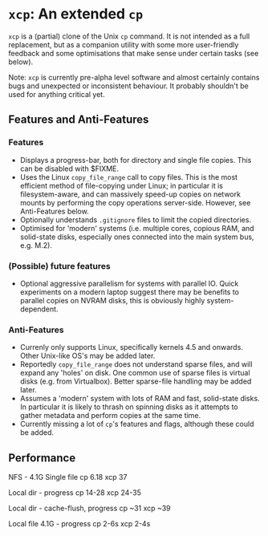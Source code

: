 # `xcp`: An extended `cp`

`xcp` is a (partial) clone of the Unix `cp` command. It is not intended as a
full replacement, but as a companion utility with some more user-friendly
feedback and some optimisations that make sense under certain tasks (see
below).

Note: `xcp` is currently pre-alpha level software and almost certainly contains
bugs and unexpected or inconsistent behaviour. It probably shouldn't be used for
anything critical yet.

## Features and Anti-Features

### Features

* Displays a progress-bar, both for directory and single file copies. This can
  be disabled with $FIXME.
* Uses the Linux `copy_file_range` call to copy files. This is the most
  efficient method of file-copying under Linux; in particular it is
  filesystem-aware, and can massively speed-up copies on network mounts by
  performing the copy operations server-side. However, see Anti-Features below.
* Optionally understands `.gitignore` files to limit the copied directories.
* Optimised for 'modern' systems (i.e. multiple cores, copious RAM, and
  solid-state disks, especially ones connected into the main system bus,
  e.g. M.2).
  
### (Possible) future features

* Optional aggressive parallelism for systems with parallel IO. Quick
  experiments on a modern laptop suggest there may be benefits to parallel
  copies on NVRAM disks, this is obviously highly system-dependent.

### Anti-Features

* Currenly only supports Linux, specifically kernels 4.5 and onwards. Other
  Unix-like OS's may be added later.
* Reportedly `copy_file_range` does not understand sparse files, and will expand
  any 'holes' on disk. One common use of sparse files is virtual disks
  (e.g. from Virtualbox). Better sparse-file handling may be added later.
* Assumes a 'modern' system with lots of RAM and fast, solid-state disks. In
  particular it is likely to thrash on spinning disks as it attempts to gather
  metadata and perform copies at the same time.
* Currently missing a lot of `cp`'s features and flags, although these could be
  added.

## Performance

NFS - 4.1G Single file
  cp 6.18
  xcp 37

Local dir - progress
  cp 14-28
  xcp 24-35

Local dir - cache-flush, progress
  cp ~31
  xcp ~39

Local file 4.1G - progress
  cp 2-6s
  xcp 2-4s

